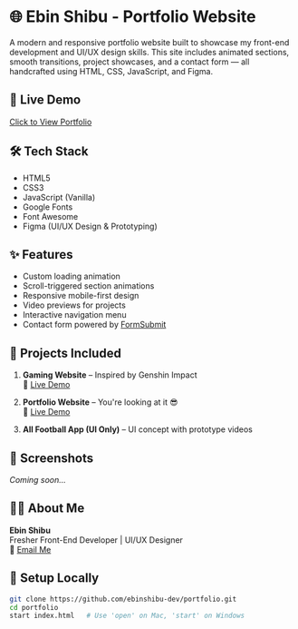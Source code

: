 # 🌐 Ebin Shibu - Portfolio Website

A modern and responsive portfolio website built to showcase my front-end development and UI/UX design skills. This site includes animated sections, smooth transitions, project showcases, and a contact form — all handcrafted using HTML, CSS, JavaScript, and Figma.

## 🚀 Live Demo  
[Click to View Portfolio](https://ebinshibu-dev.github.io/portfolio)

## 🛠 Tech Stack
- HTML5  
- CSS3  
- JavaScript (Vanilla)  
- Google Fonts  
- Font Awesome  
- Figma (UI/UX Design & Prototyping)

## ✨ Features
- Custom loading animation  
- Scroll-triggered section animations  
- Responsive mobile-first design  
- Video previews for projects  
- Interactive navigation menu  
- Contact form powered by [FormSubmit](https://formsubmit.co)

## 📁 Projects Included
1. **Gaming Website** – Inspired by Genshin Impact  
   🔗 [Live Demo](https://ebinshibu-dev.github.io/genshin-impact-website)

2. **Portfolio Website** – You're looking at it 😎  
   🔗 [Live Demo](https://ebinshibu-dev.github.io/portfolio)

3. **All Football App (UI Only)** – UI concept with prototype videos

## 📸 Screenshots  
*Coming soon...*

## 🙋‍♂️ About Me  
**Ebin Shibu**  
Fresher Front-End Developer | UI/UX Designer  
📧 [Email Me](mailto:ebinshibu078@gmail.com)

## 📂 Setup Locally

```bash
git clone https://github.com/ebinshibu-dev/portfolio.git
cd portfolio
start index.html   # Use 'open' on Mac, 'start' on Windows

